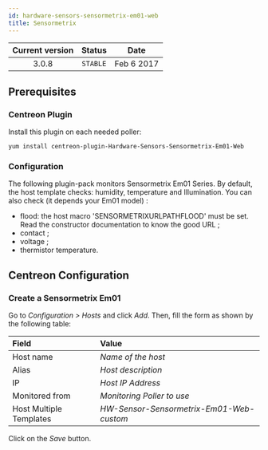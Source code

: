 ```yaml
---
id: hardware-sensors-sensormetrix-em01-web
title: Sensormetrix
---
```


| Current version | Status | Date |
| :-: | :-: | :-: |
| 3.0.8 | `STABLE` | Feb  6 2017 |

## Prerequisites

### Centreon Plugin

Install this plugin on each needed poller:

``` shell
yum install centreon-plugin-Hardware-Sensors-Sensormetrix-Em01-Web
```

### Configuration

The following plugin-pack monitors Sensormetrix Em01 Series. By default, the
host template checks: humidity, temperature and Illumination. You can also check
(it depends your Em01 model) :

  - flood: the host macro 'SENSORMETRIXURLPATHFLOOD' must be set. Read the
    constructor documentation to know the good URL ;
  - contact ;
  - voltage ;
  - thermistor temperature.

## Centreon Configuration

### Create a Sensormetrix Em01

Go to *Configuration \> Hosts* and click *Add*. Then, fill the form as shown by
the following table:

| Field                                | Value                                    |
| :----------------------------------- | :--------------------------------------- |
| Host name                            | *Name of the host*                       |
| Alias                                | *Host description*                       |
| IP                                   | *Host IP Address*                        |
| Monitored from                       | *Monitoring Poller to use*               |
| Host Multiple Templates              | *HW-Sensor-Sensormetrix-Em01-Web-custom* |

Click on the *Save* button.

